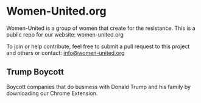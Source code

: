 # Women-United.org

Women-United is a group of women that create for the resistance.
This is a public repo for our website: women-united.org

To join or help contribute, feel free to submit a pull request to this project and others or contact: info@women-united.org

## Trump Boycott

Boycott companies that do business with Donald Trump and his family by downloading our Chrome Extension.
